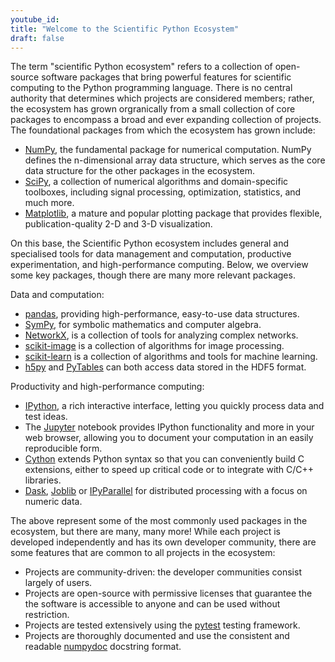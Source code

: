 ```yaml
---
youtube_id:
title: "Welcome to the Scientific Python Ecosystem"
draft: false
---
```


The term "scientific Python ecosystem" refers to a collection of open-source
software packages that bring powerful features for scientific computing to the
Python programming language. There is no central authority that determines
which projects are considered members; rather, the ecosystem has grown orgranically
from a small collection of core packages to encompass a broad and ever expanding
collection of projects. The foundational packages from which the ecosystem has
grown include:

- [NumPy](http://www.numpy.org/), the fundamental package for
  numerical computation. NumPy defines the n-dimensional array data structure,
  which serves as the core data structure for the other packages in the ecosystem.
- [SciPy](https://scipy.org),
  a collection of numerical algorithms and domain-specific toolboxes,
  including signal processing, optimization, statistics, and much
  more.
- [Matplotlib](http://matplotlib.org/), a mature and popular plotting
  package that provides flexible, publication-quality 2-D and 3-D visualization.

On this base, the Scientific Python ecosystem includes general and specialised tools
for data management and computation, productive experimentation, and
high-performance computing. Below, we overview some key packages, though
there are many more relevant packages.

Data and computation:

- [pandas](http://pandas.pydata.org/), providing high-performance,
  easy-to-use data structures.
- [SymPy](http://www.sympy.org/), for symbolic mathematics and
  computer algebra.
- [NetworkX](https://networkx.github.io/), is a collection of tools
  for analyzing complex networks.
- [scikit-image](http://scikit-image.org/) is a collection of
  algorithms for image processing.
- [scikit-learn](http://scikit-learn.org/) is a collection of
  algorithms and tools for machine learning.
- [h5py](http://www.h5py.org) and [PyTables](http://www.pytables.org)
  can both access data stored in the HDF5 format.


Productivity and high-performance computing:

- [IPython](http://ipython.org/), a rich interactive interface,
  letting you quickly process data and test ideas.
- The [Jupyter](http://jupyter.org/) notebook provides IPython
  functionality and more in your web browser, allowing you to document
  your computation in an easily reproducible form.
- [Cython](http://cython.org/) extends Python syntax so that you can
  conveniently build C extensions, either to speed up critical code or
  to integrate with C/C++ libraries.
- [Dask](https://dask.readthedocs.io/),
  [Joblib](https://joblib.readthedocs.io/) or
  [IPyParallel](https://ipyparallel.readthedocs.io/) for distributed
  processing with a focus on numeric data.

The above represent some of the most commonly used packages in the ecosystem,
but there are many, many more! While each project is developed independently
and has its own developer community, there are some features that are common
to all projects in the ecosystem:

- Projects are community-driven: the developer communities consist largely of
  users.
- Projects are open-source with permissive licenses that guarantee the
  the software is accessible to anyone and can be used without restriction.
- Projects are tested extensively using the [pytest](https://docs.pytest.org/)
  testing framework.
- Projects are thoroughly documented and use the consistent and readable
  [numpydoc](https://github.com/numpy/numpydoc) docstring format.
